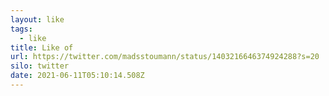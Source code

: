 ```yaml
---
layout: like
tags:
  - like
title: Like of
url: https://twitter.com/madsstoumann/status/1403216646374924288?s=20
silo: twitter
date: 2021-06-11T05:10:14.508Z
---
```

